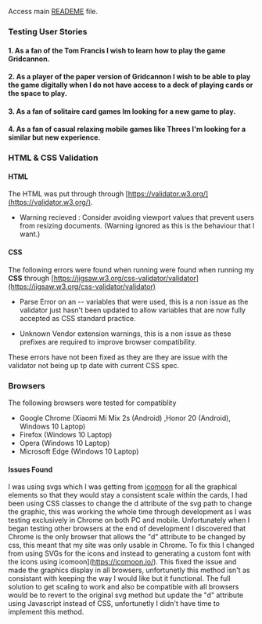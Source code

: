   Access main [READEME](https://github.com/Kieran-Murray-Code/CI-MS2-Gridcannon/blob/master/README.md) file.

### Testing User Stories

#### 1. As a fan of the Tom Francis I wish to learn how to play the game Gridcannon.

#### 2. As a player of the paper version of Gridcannon I wish to be able to play the game digitally when I do not have access to a deck of playing cards or the space to play.
 
#### 3. As a fan of solitaire card games Im looking for a new game to play.

  
#### 4. As a fan of casual relaxing mobile games like Threes I'm looking for a similar but new experience.

  
### HTML & CSS Validation  
#### HTML

The HTML was put through through [https://validator.w3.org/](https://validator.w3.org/).

 - Warning recieved : Consider avoiding viewport values that prevent
   users from resizing documents. (Warning ignored as this is the behaviour that I want.)

#### CSS  

The following errors were found when running were found when running my **CSS** through [https://jigsaw.w3.org/css-validator/validator](https://jigsaw.w3.org/css-validator/validator)

  - Parse Error on an -- variables that were used, this is a non issue as the validator just hasn't been updated to allow variables that are now fully accepted as CSS standard practice.

- Unknown Vendor extension warnings, this is a non issue as these prefixes are required to improve browser compatibility.

These errors have not been fixed as they are they are issue with the validator not being up tp date with current CSS spec.
  

### Browsers
The following browsers were tested for compatiblity
- Google Chrome (Xiaomi Mi Mix 2s (Android) ,Honor 20 (Android), Windows 10 Laptop)
- Firefox (Windows 10 Laptop)
- Opera (Windows 10 Laptop)
- Microsoft Edge (Windows 10 Laptop)
  

#### Issues Found

  

  

I was using svgs which I was getting from [icomoon](https://icomoon.io/) for all the graphical elements so that they would stay a consistent scale within the cards, I had been using CSS classes to change the d attribute of the svg path to change the graphic, this was working the whole time through development as I was testing exclusively in Chrome on both PC and mobile. Unfortunately when I began testing other browsers at the end of development I discovered that Chrome is the only browser that allows the "d" attribute to be changed by css, this meant that my site was only usable in Chrome. To fix this I changed from using SVGs for the icons and instead to generating a custom font with the icons using icomoon](https://icomoon.io/). This fixed the issue and made the graphics display in all browsers, unfortunetly this method isn't as consistant with keeping the way I would like but it functional. The full solution to get scaling to work and also be compatible with all browsers would be to revert to the original svg method but update the "d" attribute using Javascript instead of CSS, unfortunetly I didn't have time to implement this method.